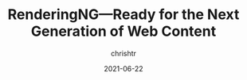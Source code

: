 ---
author: chrishtr
date: 2021-06-22
publisher: chromiumdev
tags:
  - user-agents
  - rendering
target_url: https://developer.chrome.com/blog/renderingng/
title: RenderingNG—Ready for the Next Generation of Web Content
---